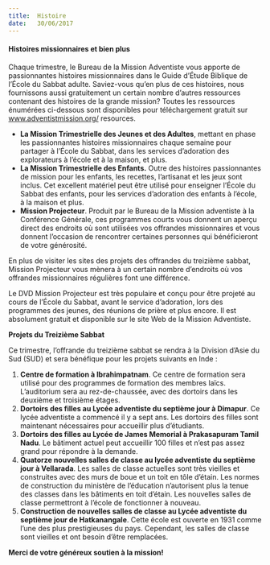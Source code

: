 ```yaml
---
title:  Histoire
date:   30/06/2017
---
```


#### Histoires missionnaires et bien plus

Chaque trimestre, le Bureau de la Mission Adventiste vous apporte de passionnantes histoires missionnaires dans le Guide d’Étude Biblique de l’École du Sabbat adulte. Saviez-vous qu’en plus de ces histoires, nous fournissons aussi gratuitement un certain nombre d’autres ressources contenant des histoires de la grande mission? Toutes les ressources énumérées ci-dessous sont disponibles pour téléchargement gratuit sur www.adventistmission.org/ resources.

- **La Mission Trimestrielle des Jeunes et des Adultes**, mettant en phase les passionnantes histoires missionnaires chaque semaine pour partager à l’École du Sabbat, dans les services d’adoration des explorateurs à l’école et à la maison, et plus.
- **La Mission Trimestrielle des Enfants.** Outre des histoires passionnantes de mission pour les enfants, les recettes, l’artisanat et les jeux sont inclus. Cet excellent matériel peut être utilisé pour enseigner l’École du Sabbat des enfants, pour les services d’adoration des enfants à l’école, à la maison et plus.
- **Mission Projecteur**. Produit par le Bureau de la Mission adventiste à la Conférence Générale, ces programmes courts vous donnent un aperçu direct des endroits où sont utilisées vos offrandes missionnaires et vous donnent l’occasion de rencontrer certaines personnes qui bénéficieront de votre générosité.

En plus de visiter les sites des projets des offrandes du treizième sabbat, Mission Projecteur vous mènera à un certain nombre d’endroits où vos offrandes missionnaires régulières font une différence.

Le DVD Mission Projecteur est très populaire et conçu pour être projeté au cours de l’École du Sabbat, avant le service d’adoration, lors des programmes des jeunes, des réunions de prière et plus encore. Il est absolument gratuit et disponible sur le site Web de la Mission Adventiste.

**Projets du Treizième Sabbat**

Ce trimestre, l’offrande du treizième sabbat se rendra à la Division d’Asie du Sud (SUD) et sera bénéfique pour les projets suivants en Inde :

1. **Centre de formation à Ibrahimpatnam**. Ce centre de formation sera utilisé pour des programmes de formation des membres laïcs. L’auditorium sera au rez-de-chaussée, avec des dortoirs dans les deuxième et troisième étages.
2. **Dortoirs des filles au Lycée adventiste du septième jour à Dimapur**. Ce lycée adventiste a commencé il y a sept ans. Les dortoirs des filles sont maintenant nécessaires pour accueillir plus d’étudiants.
3. **Dortoirs des filles au Lycée de James Memorial à Prakasapuram Tamil Nadu**. Le bâtiment actuel peut accueillir 100 filles et n’est pas assez grand pour répondre à la demande.
4. **Quatorze nouvelles salles de classe au lycée adventiste du septième jour à Vellarada**. Les salles de classe actuelles sont très vieilles et construites avec des murs de boue et un toit en tôle d’étain. Les normes de construction du ministère de l’éducation n’autorisent plus la tenue des classes dans les bâtiments en toit d’étain. Les nouvelles salles de classe permettront à l’école de fonctionner à nouveau.
5. **Construction de nouvelles salles de classe au Lycée adventiste du septième jour de Hatkanangale**. Cette école est ouverte en 1931 comme l’une des plus prestigieuses du pays. Cependant, les salles de classe sont vieilles et ont besoin d’être remplacées.

**Merci de votre généreux soutien à la mission!**
